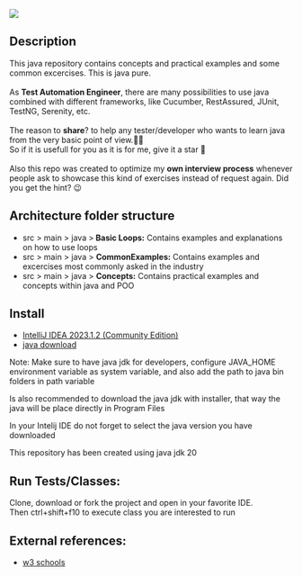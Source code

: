 ![](https://github.com/aisabel/Java-ExcercisesAndConcepts/workflows/JavaCIwithMaven/badge.svg)
<h2>Description</h2>
<p align="justified">This java repository contains concepts and practical examples and some common excercises. This is java pure.</br></br>
As <b>Test Automation Engineer</b>, there are many possibilities to use java combined with different frameworks, like Cucumber, RestAssured, JUnit, TestNG, Serenity, etc.</br></br>
  The reason to <b>share</b>? to help any tester/developer who wants to learn java from the very basic point of view.👩‍🏫 </br>
  So if it is usefull for you as it is for me, give it a star 🌟 </br></br>
  Also this repo was created to optimize my <b>own interview process</b> whenever people ask to showcase this kind of exercises
  instead of request again.  Did you get the hint? 😉  </br></p>

  <h2>Architecture folder structure</h2>
<ul><li>src > main > java ><b> Basic Loops:</b> Contains examples and explanations on how to use loops</li>
<li> src > main > java > <b>CommonExamples:</b> Contains examples and excercises most commonly asked in the industry</li>
<li> src > main > java > <b>Concepts:</b> Contains practical examples and concepts within java and POO</li>
</ul>

<h2>Install</h2>
<ul><li><a href="https://www.jetbrains.com/idea/promo/?source=google&medium=cpc&campaign=9736965250&term=intellij%20idea&content=602143185826&gad=1&gclid=Cj0KCQjw7uSkBhDGARIsAMCZNJuE3WwSWnz_7kPysIMQC9JP2l7TWHNVUCyiX5mxDnYno_XwY4w9ViEaAiPqEALw_wcB">IntelliJ IDEA 2023.1.2 (Community Edition)</a></li>
<li><a href="https://www.java.com/en/download/">java download</a></li></ul>

<p>Note: Make sure to have java jdk for developers, configure JAVA_HOME environment variable as system variable, and also add the path to java bin folders in path variable</p>
<p>Is also recommended to download the java jdk with installer, that way the java will be place directly in Program Files</p>
<p>In your Intelij IDE do not forget to select the java version you have downloaded</p>
<p>This repository has been created using java jdk 20</p>

<h2>Run Tests/Classes: </h2>
<p>Clone, download or fork the project and open in your favorite IDE.</br>
Then ctrl+shift+f10 to execute class you are interested to run</br></p>

<h2>External references: </h2>
<ul><li><a href="https://www.w3schools.com/java/default.asp">w3 schools</a></li></ul>
